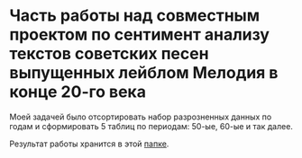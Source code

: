 # Часть работы над совместным проектом по сентимент анализу текстов советских песен выпущенных лейблом Мелодия в конце 20-го века

Моей задачей было отсортировать набор разрозненных данных по годам и сформировать 5 таблиц по периодам: 50-ые, 60-ые и так далее.

Результат работы хранится в этой [папке](https://drive.google.com/drive/folders/1S_8Ghi3UVr__3mtuo9pC7iKWZdJsmty3?usp=sharing).
